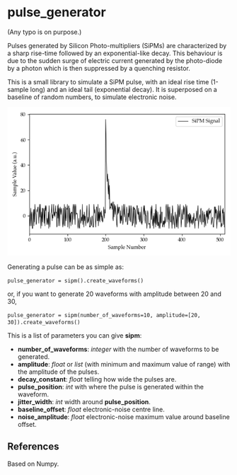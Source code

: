 # pulse_generator

(Any typo is on purpose.)

Pulses generated by Silicon Photo-multipliers (SiPMs)
are characterized by a sharp rise-time 
followed by an exponential-like decay. 
This behaviour is due to the sudden surge of electric current 
generated by the photo-diode by a photon 
which is then suppressed by a quenching resistor.

This is a small library to simulate a SiPM pulse, 
with an ideal rise time (1-sample long) and 
an ideal tail (exponential decay). 
It is superposed on a baseline of random numbers, 
to simulate electronic noise.

![Example of waveform](/waveform.png)

Generating a pulse can be as simple as:

```
pulse_generator = sipm().create_waveforms()
```

or, if you want to generate 20 waveforms with amplitude between 20 and 30,

```
pulse_generator = sipm(number_of_waveforms=10, amplitude=[20, 30]).create_waveforms()
```

This is a list of parameters you can give **sipm**:
* **number_of_waveforms**: *integer* with the number of waveforms to be generated.
* **amplitude**: *float* or *list* (with minimum and maximum value of range) with the amplitude of the pulses.
* **decay_constant**: *float* telling how wide the pulses are.
* **pulse_position**: *int* with where the pulse is generated within the waveform.
* **jitter_width**: *int* width around **pulse_position**.
* **baseline_offset**: *float* electronic-noise centre line.
* **noise_amplitude**: *float* electronic-noise maximum value around baseline offset.


## References

Based on Numpy.